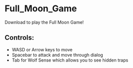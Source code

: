 # Full_Moon_Game
Download to play the Full Moon Game!

## Controls:
- WASD or Arrow keys to move
- Spacebar to attack and move through dialog
- Tab for Wolf Sense which allows you to see hidden traps
